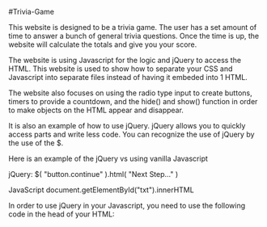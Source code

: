 #Trivia-Game

This website is designed to be a trivia game. The user has a set amount of time to answer a bunch of general trivia questions. Once the time is up, the website will calculate the totals and give you your score.

The website is using Javascript for the logic and jQuery to access the HTML. This website is used to show how to separate your CSS and Javascript into separate files instead of having it embeded into 1 HTML.

The website also focuses on using the radio type input to create buttons, timers to provide a countdown, and the hide() and show() function in order to make objects on the HTML appear and disappear.

It is also an example of how to use jQuery. jQuery allows you to quickly access parts and write less code. You can recognize the use of jQuery by the use of the $.

Here is an example of the jQuery vs using vanilla Javascript

jQuery:
$( "button.continue" ).html( "Next Step..." )

JavaScript
document.getElementById("txt").innerHTML

In order to use jQuery in your Javascript, you need to use the following code in the head of your HTML:
<script src="https://code.jquery.com/jquery-3.1.1.min.js"></script>
